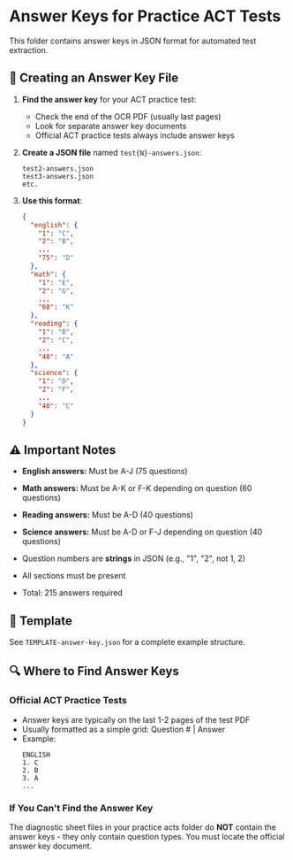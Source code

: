 # Answer Keys for Practice ACT Tests

This folder contains answer keys in JSON format for automated test extraction.

## 📝 Creating an Answer Key File

1. **Find the answer key** for your ACT practice test:
   - Check the end of the OCR PDF (usually last pages)
   - Look for separate answer key documents
   - Official ACT practice tests always include answer keys

2. **Create a JSON file** named `test{N}-answers.json`:
   ```
   test2-answers.json
   test3-answers.json
   etc.
   ```

3. **Use this format**:
   ```json
   {
     "english": {
       "1": "C",
       "2": "B",
       ...
       "75": "D"
     },
     "math": {
       "1": "E",
       "2": "G",
       ...
       "60": "K"
     },
     "reading": {
       "1": "B",
       "2": "C",
       ...
       "40": "A"
     },
     "science": {
       "1": "D",
       "2": "F",
       ...
       "40": "C"
     }
   }
   ```

## ⚠️ Important Notes

- **English answers:** Must be A-J (75 questions)
- **Math answers:** Must be A-K or F-K depending on question (60 questions)
- **Reading answers:** Must be A-D (40 questions)
- **Science answers:** Must be A-D or F-J depending on question (40 questions)

- Question numbers are **strings** in JSON (e.g., "1", "2", not 1, 2)
- All sections must be present
- Total: 215 answers required

## 📂 Template

See `TEMPLATE-answer-key.json` for a complete example structure.

## 🔍 Where to Find Answer Keys

### Official ACT Practice Tests
- Answer keys are typically on the last 1-2 pages of the test PDF
- Usually formatted as a simple grid: Question # | Answer
- Example:
  ```
  ENGLISH
  1. C
  2. B
  3. A
  ...
  ```

### If You Can't Find the Answer Key
The diagnostic sheet files in your practice acts folder do **NOT** contain the answer keys - they only contain question types. You must locate the official answer key document.
